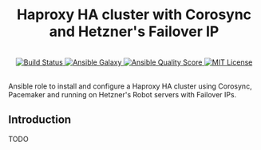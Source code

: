 <h1 align="center">Haproxy HA cluster with Corosync and Hetzner's Failover IP</h1>
<br />

<div align="center">
  <a href="https://travis-ci.com/mariancraciun1983/ansible-haproxy-hetzner-failover">
    <img src="https://travis-ci.com/mariancraciun1983/ansible-haproxy-hetzner-failover.svg?branch=master" alt="Build Status" />
  </a>
  <a href="https://galaxy.ansible.com/mariancraciun1983/haproxy_ha_hetzner_cluster">
    <img src="https://img.shields.io/ansible/role/51696" alt="Ansible Galaxy" />
  </a>
  <a href="https://galaxy.ansible.com/mariancraciun1983/haproxy_ha_hetzner_cluster">
    <img src="https://img.shields.io/ansible/quality/51696" alt="Ansible Quality Score" />
  </a>
  <a href="https://opensource.org/licenses/MIT">
    <img src="https://img.shields.io/badge/License-MIT-blue.svg" alt="MIT License" />
  </a>
</div>
<br />

Ansible role to install and configure a Haproxy HA cluster using Corosync, Pacemaker and running on Hetzner's Robot servers with Failover IPs.

## Introduction

TODO
